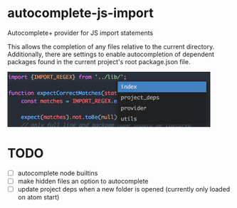 # autocomplete-js-import
Autocomplete+ provider for JS import statements

This allows the completion of any files relative to the current directory.
Additionally, there are settings to enable autocompletion of dependent packages found in the current
project's root package.json file.

![import local files screenshot](misc/autocomplete-screenshot.png)

# TODO
- [ ] autocomplete node builtins
- [ ] make hidden files an option to autocomplete
- [ ] update project deps when a new folder is opened (currently only loaded on atom start)
